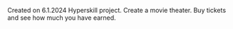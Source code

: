 Created on 6.1.2024
Hyperskill project.
Create a movie theater. Buy tickets and see how much you have earned.

